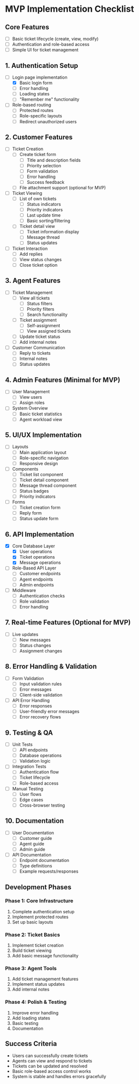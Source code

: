 # MVP Implementation Checklist

## Core Features
- [ ] Basic ticket lifecycle (create, view, modify)
- [ ] Authentication and role-based access
- [ ] Simple UI for ticket management

## 1. Authentication Setup
- [ ] Login page implementation
  - [x] Basic login form
  - [ ] Error handling
  - [ ] Loading states
  - [ ] "Remember me" functionality
- [ ] Role-based routing
  - [ ] Protected routes
  - [ ] Role-specific layouts
  - [ ] Redirect unauthorized users

## 2. Customer Features
- [ ] Ticket Creation
  - [ ] Create ticket form
    - [ ] Title and description fields
    - [ ] Priority selection
    - [ ] Form validation
    - [ ] Error handling
    - [ ] Success feedback
  - [ ] File attachment support (optional for MVP)
- [ ] Ticket Viewing
  - [ ] List of own tickets
    - [ ] Status indicators
    - [ ] Priority indicators
    - [ ] Last update time
    - [ ] Basic sorting/filtering
  - [ ] Ticket detail view
    - [ ] Ticket information display
    - [ ] Message thread
    - [ ] Status updates
- [ ] Ticket Interaction
  - [ ] Add replies
  - [ ] View status changes
  - [ ] Close ticket option

## 3. Agent Features
- [ ] Ticket Management
  - [ ] View all tickets
    - [ ] Status filters
    - [ ] Priority filters
    - [ ] Search functionality
  - [ ] Ticket assignment
    - [ ] Self-assignment
    - [ ] View assigned tickets
  - [ ] Update ticket status
  - [ ] Add internal notes
- [ ] Customer Communication
  - [ ] Reply to tickets
  - [ ] Internal notes
  - [ ] Status updates

## 4. Admin Features (Minimal for MVP)
- [ ] User Management
  - [ ] View users
  - [ ] Assign roles
- [ ] System Overview
  - [ ] Basic ticket statistics
  - [ ] Agent workload view

## 5. UI/UX Implementation
- [ ] Layouts
  - [ ] Main application layout
  - [ ] Role-specific navigation
  - [ ] Responsive design
- [ ] Components
  - [ ] Ticket list component
  - [ ] Ticket detail component
  - [ ] Message thread component
  - [ ] Status badges
  - [ ] Priority indicators
- [ ] Forms
  - [ ] Ticket creation form
  - [ ] Reply form
  - [ ] Status update form

## 6. API Implementation
- [x] Core Database Layer
  - [x] User operations
  - [x] Ticket operations
  - [x] Message operations
- [ ] Role-Based API Layer
  - [ ] Customer endpoints
  - [ ] Agent endpoints
  - [ ] Admin endpoints
- [ ] Middleware
  - [ ] Authentication checks
  - [ ] Role validation
  - [ ] Error handling

## 7. Real-time Features (Optional for MVP)
- [ ] Live updates
  - [ ] New messages
  - [ ] Status changes
  - [ ] Assignment changes

## 8. Error Handling & Validation
- [ ] Form Validation
  - [ ] Input validation rules
  - [ ] Error messages
  - [ ] Client-side validation
- [ ] API Error Handling
  - [ ] Error responses
  - [ ] User-friendly error messages
  - [ ] Error recovery flows

## 9. Testing & QA
- [ ] Unit Tests
  - [ ] API endpoints
  - [ ] Database operations
  - [ ] Validation logic
- [ ] Integration Tests
  - [ ] Authentication flow
  - [ ] Ticket lifecycle
  - [ ] Role-based access
- [ ] Manual Testing
  - [ ] User flows
  - [ ] Edge cases
  - [ ] Cross-browser testing

## 10. Documentation
- [ ] User Documentation
  - [ ] Customer guide
  - [ ] Agent guide
  - [ ] Admin guide
- [ ] API Documentation
  - [ ] Endpoint documentation
  - [ ] Type definitions
  - [ ] Example requests/responses

## Development Phases

### Phase 1: Core Infrastructure
1. Complete authentication setup
2. Implement protected routes
3. Set up basic layouts

### Phase 2: Ticket Basics
1. Implement ticket creation
2. Build ticket viewing
3. Add basic message functionality

### Phase 3: Agent Tools
1. Add ticket management features
2. Implement status updates
3. Add internal notes

### Phase 4: Polish & Testing
1. Improve error handling
2. Add loading states
3. Basic testing
4. Documentation

## Success Criteria
- Users can successfully create tickets
- Agents can view and respond to tickets
- Tickets can be updated and resolved
- Basic role-based access control works
- System is stable and handles errors gracefully 